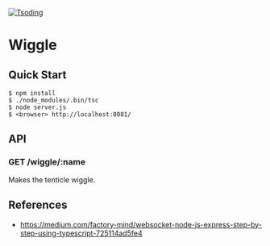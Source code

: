 [![Tsoding](https://img.shields.io/badge/twitch.tv-tsoding-purple?logo=twitch&style=for-the-badge)](https://www.twitch.tv/tsoding)
# Wiggle

## Quick Start

```console
$ npm install
$ ./node_modules/.bin/tsc
$ node server.js
$ <browser> http://localhost:8081/
```

## API

### GET /wiggle/:name

Makes the tenticle wiggle.

## References

- https://medium.com/factory-mind/websocket-node-js-express-step-by-step-using-typescript-725114ad5fe4

